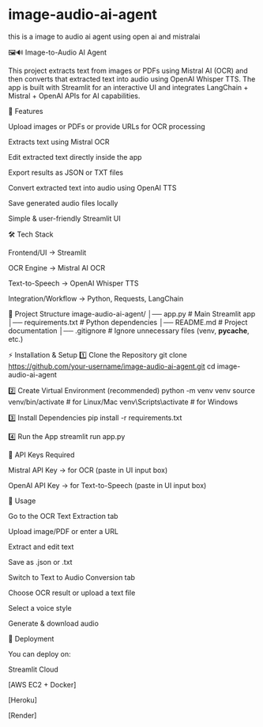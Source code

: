 # image-audio-ai-agent
this is a image to audio ai agent using open ai and mistralai

🖼️🔊 Image-to-Audio AI Agent

This project extracts text from images or PDFs using Mistral AI (OCR) and then converts that extracted text into audio using OpenAI Whisper TTS.
The app is built with Streamlit for an interactive UI and integrates LangChain + Mistral + OpenAI APIs for AI capabilities.

🚀 Features

Upload images or PDFs or provide URLs for OCR processing

Extracts text using Mistral OCR

Edit extracted text directly inside the app

Export results as JSON or TXT files

Convert extracted text into audio using OpenAI TTS

Save generated audio files locally

Simple & user-friendly Streamlit UI

🛠️ Tech Stack

Frontend/UI → Streamlit

OCR Engine → Mistral AI OCR

Text-to-Speech → OpenAI Whisper TTS

Integration/Workflow → Python, Requests, LangChain

📂 Project Structure
image-audio-ai-agent/
│── app.py                # Main Streamlit app
│── requirements.txt      # Python dependencies
│── README.md             # Project documentation
│── .gitignore            # Ignore unnecessary files (venv, __pycache__, etc.)

⚡ Installation & Setup
1️⃣ Clone the Repository
git clone https://github.com/your-username/image-audio-ai-agent.git
cd image-audio-ai-agent

2️⃣ Create Virtual Environment (recommended)
python -m venv venv
source venv/bin/activate   # for Linux/Mac
venv\Scripts\activate      # for Windows

3️⃣ Install Dependencies
pip install -r requirements.txt

4️⃣ Run the App
streamlit run app.py

🔑 API Keys Required

Mistral API Key → for OCR (paste in UI input box)

OpenAI API Key → for Text-to-Speech (paste in UI input box)

🎯 Usage

Go to the OCR Text Extraction tab

Upload image/PDF or enter a URL

Extract and edit text

Save as .json or .txt

Switch to Text to Audio Conversion tab

Choose OCR result or upload a text file

Select a voice style

Generate & download audio

🚀 Deployment

You can deploy on:

Streamlit Cloud

[AWS EC2 + Docker]

[Heroku]

[Render]